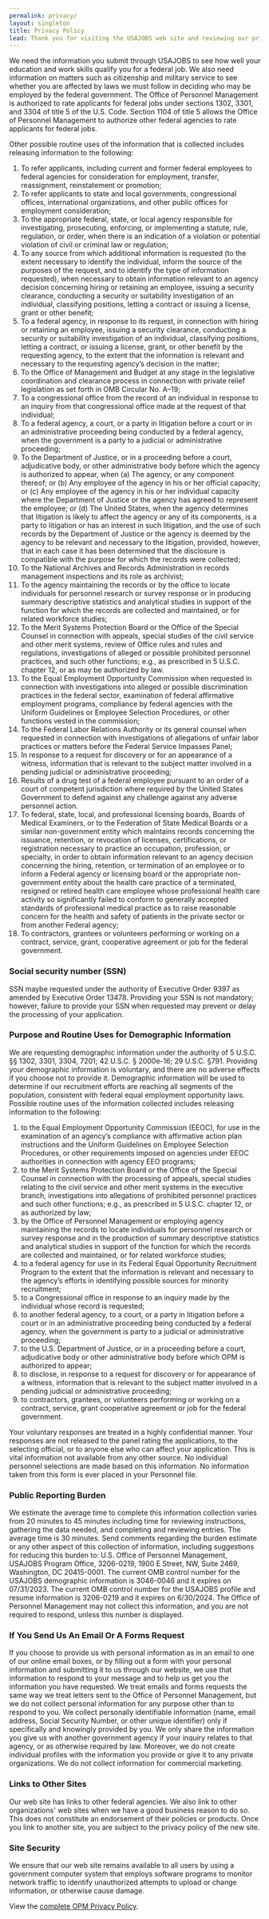```yaml
---
permalink: privacy/
layout: singleton
title: Privacy Policy
lead: Thank you for visiting the USAJOBS web site and reviewing our privacy policy.
---
```


  We need the information you submit through USAJOBS to see how well your education and work skills qualify you for a federal job. We also need information on matters such as citizenship and military service to see whether you are affected by laws we must follow in deciding who may be employed by the federal government. The Office of Personnel Management is authorized to rate applicants for federal jobs under sections 1302, 3301, and 3304 of title 5 of the U.S. Code. Section 1104 of title 5 allows the Office of Personnel Management to authorize other federal agencies to rate applicants for federal jobs.

  Other possible routine uses of the information that is collected includes releasing information to the following:

 1. To refer applicants, including current and former federal employees to federal agencies for consideration for employment, transfer, reassignment, reinstatement or promotion;
 2. To refer applicants to state and local governments, congressional offices, international organizations, and other public offices for employment consideration;
 3. To the appropriate federal, state, or local agency responsible for investigating, prosecuting, enforcing, or implementing a statute, rule, regulation, or order, when there is an indication of a violation or potential violation of civil or criminal law or regulation;
 4. To any source from which additional information is requested (to the extent necessary to identify the individual, inform the source of the purposes of the request, and to identify the type of information requested), when necessary to obtain information relevant to an agency decision concerning hiring or retaining an employee, issuing a security clearance, conducting a security or suitability investigation of an individual, classifying positions, letting a contract or issuing a license, grant or other benefit;
 5. To a federal agency, in response to its request, in connection with hiring or retaining an employee, issuing a security clearance, conducting a security or suitability investigation of an individual, classifying positions, letting a contract, or issuing a license, grant, or other benefit by the requesting agency, to the extent that the information is relevant and necessary to the requesting agency’s decision in the matter;
 6. To the Office of Management and Budget at any stage in the legislative coordination and clearance process in connection with private relief legislation as set forth in OMB Circular No. A–19;
 7. To a congressional office from the record of an individual in response to an inquiry from that congressional office made at the request of that individual;
 8. To a federal agency, a court, or a party in litigation before a court or in an administrative proceeding being conducted by a federal agency, when the government is a party to a judicial or administrative proceeding;
 9. To the Department of Justice, or in a proceeding before a court, adjudicative body, or other administrative body before which the agency is authorized to appear, when (a) The agency, or any component thereof; or (b) Any employee of the agency in his or her official capacity; or (c) Any employee of the agency in his or her individual capacity where the Department of Justice or the agency has agreed to represent the employee; or (d) The United States, when the agency determines that litigation is likely to affect the agency or any of its components, is a party to litigation or has an interest in such litigation, and the use of such records by the Department of Justice or the agency is deemed by the agency to be relevant and necessary to the litigation, provided, however, that in each case it has been determined that the disclosure is compatible with the purpose for which the records were collected;
 10. To the National Archives and Records Administration in records management inspections and its role as archivist;
 11. To the agency maintaining the records or by the office to locate individuals for personnel research or survey response or in producing summary descriptive statistics and analytical studies in support of the function for which the records are collected and maintained, or for related workforce studies;
 12. To the Merit Systems Protection Board or the Office of the Special Counsel in connection with appeals, special studies of the civil service and other merit systems, review of Office rules and rules and regulations, investigations of alleged or possible prohibited personnel practices, and such other functions; e.g., as prescribed in 5 U.S.C. chapter 12, or as may be authorized by law.
 13. To the Equal Employment Opportunity Commission when requested in connection with investigations into alleged or possible discrimination practices in the federal sector, examination of federal affirmative employment programs, compliance by federal agencies with the Uniform Guidelines or Employee Selection Procedures, or other functions vested in the commission;
 14. To the Federal Labor Relations Authority or its general counsel when requested in connection with investigations of allegations of unfair labor practices or matters before the Federal Service Impasses Panel;
 15. In response to a request for discovery or for an appearance of a witness, information that is relevant to the subject matter involved in a pending judicial or administrative proceeding;
 16. Results of a drug test of a federal employee pursuant to an order of a court of competent jurisdiction where required by the United States Government to defend against any challenge against any adverse personnel action.
 17. To federal, state, local, and professional licensing boards, Boards of Medical Examiners, or to the Federation of State Medical Boards or a similar non-government entity which maintains records concerning the issuance, retention, or revocation of licenses, certifications, or registration necessary to practice an occupation, profession, or specialty, in order to obtain information relevant to an agency decision concerning the hiring, retention, or termination of an employee or to inform a Federal agency or licensing board or the appropriate non-government entity about the health care practice of a terminated, resigned or retired health care employee whose professional health care activity so significantly failed to conform to generally accepted standards of professional medical practice as to raise reasonable concern for the health and safety of patients in the private sector or from another Federal agency;
 18. To contractors, grantees or volunteers performing or working on a contract, service, grant, cooperative agreement or job for the federal government.

### Social security number (SSN)

SSN maybe requested under the authority of Executive Order 9397 as amended by Executive Order 13478. Providing your SSN is not mandatory; however, failure to provide your SSN when requested may prevent or delay the processing of your application.

### Purpose and Routine Uses for Demographic Information

We are requesting demographic information under the authority of 5 U.S.C. §§ 1302, 3301, 3304, 7201; 42 U.S.C. § 2000e-16; 29 U.S.C. §791. Providing your demographic information is voluntary, and there are no adverse effects if you choose not to provide it. Demographic information will be used to determine if our recruitment efforts are reaching all segments of the population, consistent with federal equal employment opportunity laws. Possible routine uses of the information collected includes releasing information to the following:

1. to the Equal Employment Opportunity Commission (EEOC), for use in the examination of an agency’s compliance with affirmative action plan instructions and the Uniform Guidelines on Employee Selection Procedures, or other requirements imposed on agencies under EEOC authorities in connection with agency EEO programs;
2. to the Merit Systems Protection Board or the Office of the Special Counsel in connection with the processing of appeals, special studies relating to the civil service and other merit systems in the executive branch, investigations into allegations of prohibited personnel practices and such other functions; e.g., as prescribed in 5 U.S.C. chapter 12, or as authorized by law;
3. by the Office of Personnel Management or employing agency maintaining the records to locate individuals for personnel research or survey response and in the production of summary descriptive statistics and analytical studies in support of the function for which the records are collected and maintained, or for related workforce studies;
4. to a federal agency for use in its Federal Equal Opportunity Recruitment Program to the extent that the information is relevant and necessary to the agency’s efforts in identifying possible sources for minority recruitment;
5. to a Congressional office in response to an inquiry made by the individual whose record is requested;
6. to another federal agency, to a court, or a party in litigation before a court or in an administrative proceeding being conducted by a federal agency, when the government is party to a judicial or administrative proceeding;
7. to the U.S. Department of Justice, or in a proceeding before a court, adjudicative body or other administrative body before which OPM is authorized to appear;
8. to disclose, in response to a request for discovery or for appearance of a witness, information that is relevant to the subject matter involved in a pending judicial or administrative proceeding;
9. to contractors, grantees, or volunteers performing or working on a contract, service, grant cooperative agreement or job for the federal government.

Your voluntary responses are treated in a highly confidential manner. Your responses are not released to the panel rating the applications, to the selecting official, or to anyone else who can affect your application. This is vital information not available from any other source. No individual personnel selections are made based on this information. No information taken from this form is ever placed in your Personnel file.

### Public Reporting Burden

We estimate the average time to complete this information collection varies from 20 minutes to 45 minutes including time for reviewing instructions, gathering the data needed, and completing and reviewing entries. The average time is 30 minutes. Send comments regarding the burden estimate or any other aspect of this collection of information, including suggestions for reducing this burden to: U.S. Office of Personnel Management, USAJOBS Program Office, 3206-0219, 1900 E Street, NW, Suite 2469, Washington, DC 20415-0001. The current OMB control number for the USAJOBS demographic information is 3046-0046 and it expires on 07/31/2023. The current OMB control number for the USAJOBS profile and resume information is 3206-0219 and it expires on  6/30/2024. The Office of Personnel Management may not collect this information, and you are not required to respond, unless this number is displayed.

### If You Send Us An Email Or A Forms Request

If you choose to provide us with personal information as in an email to one of our online email boxes, or by filling out a form with your personal information and submitting it to us through our website, we use that information to respond to your message and to help us get you the information you have requested. We treat emails and forms requests the same way we treat letters sent to the Office of Personnel Management, but we do not collect personal information for any purpose other than to respond to you. We collect personally identifiable information (name, email address, Social Security Number, or other unique identifier) only if specifically and knowingly provided by you. We only share the information you give us with another government agency if your inquiry relates to that agency, or as otherwise required by law. Moreover, we do not create individual profiles with the information you provide or give it to any private organizations. We do not collect information for commercial marketing.

### Links to Other Sites

Our web site has links to other federal agencies. We also link to other organizations' web sites when we have a good business reason to do so. This does not constitute an endorsement of their policies or products. Once you link to another site, you are subject to the privacy policy of the new site.

### Site Security

We ensure that our web site remains available to all users by using a government computer system that employs software programs to monitor network traffic to identify unauthorized attempts to upload or change information, or otherwise cause damage.

View the <a href="https://www.opm.gov/information-management/privacy-policy/">complete OPM Privacy Policy</a>.

